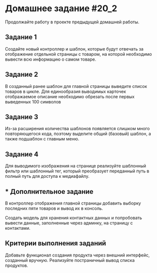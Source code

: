 # Домашнее задание #20_2

Продолжайте работу в проекте предыдущей домашней работы.

## Задание 1

Создайте новый контроллер и шаблон, которые будут отвечать за отображение отдельной страницы с товаром, 
на которой необходимо вывести всю информацию о самом товаре.

## Задание 2

В созданный ранее шаблон для главной страницы выведите список товаров в цикле. 
Для единообразия выводимых карточек отображаемое описание необходимо обрезать после первых выведенных 100 символов

## Задание 3

Из-за расширения количества шаблонов появляется слишком много повторяющегося кода, 
поэтому выделите общий (базовый) шаблон, а также подшаблон с главным меню.

## Задание 4

Для выводимого изображения на странице реализуйте шаблонный фильтр или шаблонный тег, 
который преобразует переданный путь в полный путь для доступа к медиафайлу.

##  * Дополнительное задание

В контроллер отображения главной страницы добавить выборку последних пяти товаров и вывод их в консоль.

Создать модель для хранения контактных данных и попробовать вывести данные, 
заполненные через админку, на страницу с контактами.

## Критерии выполнения заданий

Добавьте функционал создания продукта через внешний интерфейс, созданный вручную.
Реализуйте постраничный вывод списка продуктов.
